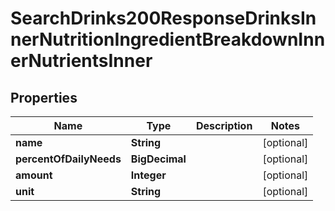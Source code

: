 

# SearchDrinks200ResponseDrinksInnerNutritionIngredientBreakdownInnerNutrientsInner


## Properties

| Name | Type | Description | Notes |
|------------ | ------------- | ------------- | -------------|
|**name** | **String** |  |  [optional] |
|**percentOfDailyNeeds** | **BigDecimal** |  |  [optional] |
|**amount** | **Integer** |  |  [optional] |
|**unit** | **String** |  |  [optional] |




